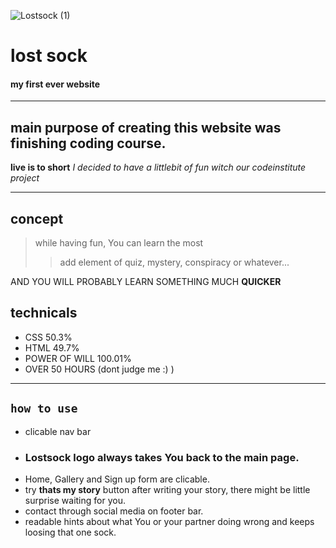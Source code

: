 ![Lostsock (1)](https://user-images.githubusercontent.com/105565315/201007136-d2318e80-fe78-4286-87cd-5b997d18f056.png)

#  lost sock
#### my first ever website

[def]: https://arturspelson.github.io/-resub/
----
## main purpose of creating this website was finishing coding course.
**live is to short** 
*I decided to have a littlebit of fun witch our codeinstitute project*
____

## concept
> while having fun, You can learn the most
> > add element of quiz, mystery, conspiracy or whatever...

AND YOU WILL PROBABLY LEARN SOMETHING MUCH **QUICKER**

## technicals
+ CSS
50.3%
+ HTML
49.7%
+ POWER OF WILL
100.01%
+ OVER 50 HOURS (dont judge me :) )
----

## `how to use`
+ clicable nav bar
+ ### **Lostsock**  logo always takes You back to the main page.
+ Home, Gallery and Sign up form are clicable.
+ try **thats my story** button after writing your story,
  there might be little surprise waiting for you.
+ contact through social media on footer bar.
+ readable hints about what You or your partner doing wrong and keeps loosing that one sock.

